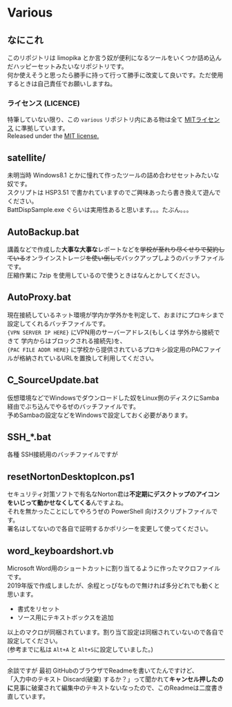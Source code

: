 # Various
## なにこれ
このリポジトリは limopika とか言う奴が便利になるツールをいくつか詰め込んだハッピーセットみたいなリポジトリです。<br>
何か使えそうと思ったら勝手に持って行って勝手に改変して良いです。ただ使用するときは自己責任でお願いしますね。

### ライセンス (LICENCE)
特筆していない限り、この `various` リポジトリ内にある物は全て [MITライセンス](./LICENSE) に準拠しています。<br>
Released under the [MIT license.](./LICENSE)

## satellite/
未明当時 Windows8.1 とかに憧れて作ったツールの詰め合わせセットみたいな奴です。<br>
スクリプトは HSP3.51 で書かれていますのでご興味あったら書き換えて遊んでください。<br>
BattDispSample.exe ぐらいは実用性あると思います。。。たぶん。。。

## AutoBackup.bat
講義などで作成した**大事な大事な**レポートなどを~~学校が至れり尽くせりで契約している~~オンラインストレージ~~を使い倒して~~バックアップしようのバッチファイルです。<br>
圧縮作業に 7zip を使用しているので使うときはなんとかしてください。

## AutoProxy.bat
現在接続しているネット環境が学内か学外かを判定して、おまけにプロキシまで設定してくれるバッチファイルです。<br>
`{VPN SERVER IP HERE}` にVPN用のサーバーアドレス(もしくは 学外から接続できて 学内からはブロックされる接続先)を、<br>
`{PAC FILE ADDR HERE}` に学校から提供されているプロキシ設定用のPACファイルが格納されているURLを置換して利用してください。

## C_SourceUpdate.bat
仮想環境などでWindowsでダウンロードした奴をLinux側のディスクにSamba経由でぶち込んでやるぜのバッチファイルです。<br>
予めSambaの設定などをWindowsで設定しておく必要があります。

## SSH_*.bat
各種 SSH接続用のバッチファイルですが

## resetNortonDesktopIcon.ps1
セキュリティ対策ソフトで有名なNorton君は**不定期にデスクトップのアイコンをいじって動かせなくしてくる**んですよね。<br>
それを無かったことにしてやろうぜの PowerShell 向けスクリプトファイルです。<br>
署名はしてないので各自で証明するかポリシーを変更して使ってください。

## word_keyboardshort.vb
Microsoft Word用のショートカットに割り当てるように作ったマクロファイルです。<br>
2019年版で作成しましたが、余程とっぴなもので無ければ多分どれでも動くと思います。<br>
+ 書式をリセット
+ ソース用にテキストボックスを追加

以上のマクロが同梱されています。割り当て設定は同梱されていないので各自で設定してください。<br>
(参考までに私は `Alt+A` と `Alt+S`に設定していました。)


***
余談ですが 最初 GitHubのブラウザでReadmeを書いてたんですけど、<br>
「入力中のテキスト Discard(破棄) するか？」って聞かれて**キャンセル押したのに**見事に破棄されて編集中のテキストないなったので、このReadmeは二度書き直しています。
